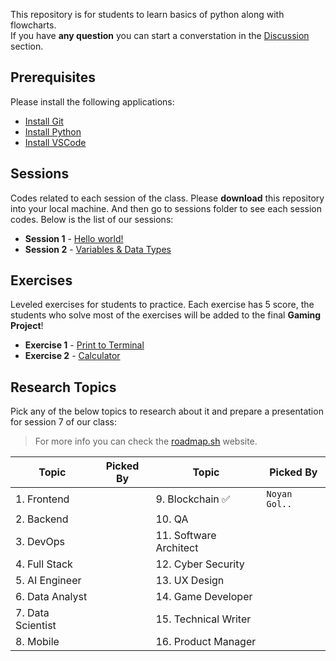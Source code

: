 This repository is for students to learn basics of python along with flowcharts.  
If you have **any question** you can start a converstation in the [Discussion](https://github.com/hayyaun/kids/discussions) section.

## Prerequisites

Please install the following applications:

- [Install Git](https://git-scm.com/downloads)
- [Install Python](https://www.python.org/downloads/release/python-3130/)
- [Install VSCode](https://code.visualstudio.com/)

## Sessions

Codes related to each session of the class.
Please **download** this repository into your local machine.
And then go to sessions folder to see each session codes.
Below is the list of our sessions:

- **Session 1** - [Hello world!](/sessions/session-1.ipynb)
- **Session 2** - [Variables & Data Types](/sessions/session-2.ipynb)

## Exercises

Leveled exercises for students to practice.
Each exercise has 5 score, the students who solve most of the exercises will be added to the final **Gaming Project**!

- **Exercise 1** - [Print to Terminal](/exercises/exercise-1.py)
- **Exercise 2** - [Calculator](/exercises/exercise-2.py)

## Research Topics

Pick any of the below topics to research about it and prepare a presentation for session 7 of our class:

> For more info you can check the [roadmap.sh](https://roadmap.sh) website.

| Topic             | Picked By | Topic                  | Picked By     |
| ----------------- | --------- | ---------------------- | ------------- |
| 1. Frontend       |           | 9. Blockchain ✅       | `Noyan Gol..` |
| 2. Backend        |           | 10. QA                 |               |
| 3. DevOps         |           | 11. Software Architect |               |
| 4. Full Stack     |           | 12. Cyber Security     |               |
| 5. AI Engineer    |           | 13. UX Design          |               |
| 6. Data Analyst   |           | 14. Game Developer     |               |
| 7. Data Scientist |           | 15. Technical Writer   |               |
| 8. Mobile         |           | 16. Product Manager    |               |
